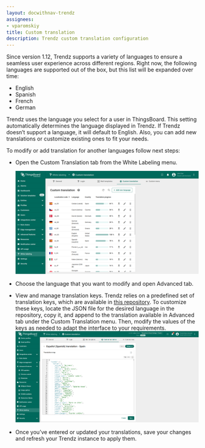 ```yaml
---
layout: docwithnav-trendz
assignees:
- vparomskiy
title: Custom translation
description: Trendz custom translation configuration
---
```


Since version 1.12, Trendz supports a variety of languages to ensure a seamless user experience across different regions. Right now, the following languages are supported out of the box, but this list will be expanded over time:
* English
* Spanish
* French
* German

Trendz uses the language you select for a user in ThingsBoard. This setting automatically determines the language displayed in Trendz. If Trendz doesn’t support a language, it will default to English. 
Also, you can add new translations or customize existing ones to fit your needs.

To modify or add translation for another languages follow next steps:
* Open the Custom Translation tab from the White Labeling menu.

  ![image](/images/user-guide/custom-translation/main-page-1-pe.png)

* Choose the language that you want to modify and open Advanced tab.
* View and manage translation keys. Trendz relies on a predefined set of translation keys, which are available in [this repository](https://github.com/thingsboard/trendz-localization). To customize these keys, locate the JSON file for the desired language in the repository, 
copy it, and append to the translation available in Advanced tab under the Custom Translation menu. Then, modify the values of the keys as needed to adapt the interface to your requirements.
  ![image](/images/trendz/trendz-custom-translations.png)
* Once you’ve entered or updated your translations, save your changes and refresh your Trendz instance to apply them.
